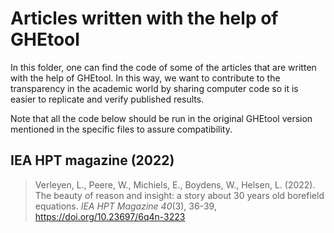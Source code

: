 # Articles written with the help of GHEtool

In this folder, one can find the code of some of the articles that are written with the help of GHEtool.
In this way, we want to contribute to the transparency in the academic world by sharing computer code so it is easier to replicate and verify published results.

Note that all the code below should be run in the original GHEtool version mentioned in the specific files to assure compatibility.

## IEA HPT magazine (2022)
> Verleyen, L., Peere, W., Michiels, E., Boydens, W., Helsen, L. (2022). The beauty of reason and insight: a story about 30 years old borefield equations. _IEA HPT Magazine 40_(3), 36-39, https://doi.org/10.23697/6q4n-3223
